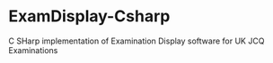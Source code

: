 # ExamDisplay-Csharp
C SHarp implementation of Examination Display software for UK JCQ Examinations

